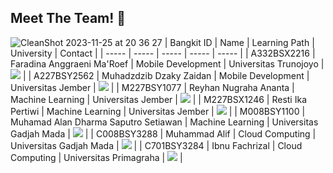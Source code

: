 ## Meet The Team! 👋
![CleanShot 2023-11-25 at 20 36 27](https://github.com/WalBiz/.github/assets/26188697/e75ab168-500e-4055-a504-7c24954543bf)
| Bangkit ID | Name | Learning Path | University | Contact |
| ----- | ----- | ----- | ----- | ----- |
| A332BSX2216 | Faradina Anggraeni Ma'Roef | Mobile Development | Universitas Trunojoyo | <a href="https://www.linkedin.com/in/faradina-anggraeni-ma-roef-25541b231/"><img src="https://img.shields.io/badge/LinkedIn-0077B5?style=for-the-badge&logo=linkedin&logoColor=white" /></a>                            |
| A227BSY2562 | Muhadzdzib Dzaky Zaidan | Mobile Development | Universitas Jember | <a href="https://www.linkedin.com/in/muhadzdzib-dzaky-zaidan/"><img src="https://img.shields.io/badge/LinkedIn-0077B5?style=for-the-badge&logo=linkedin&logoColor=white" /></a>                            |
| M227BSY1077 | Reyhan Nugraha Ananta | Machine Learning | Universitas Jember | <a href="https://www.linkedin.com/in/reyhannananta/"><img src="https://img.shields.io/badge/LinkedIn-0077B5?style=for-the-badge&logo=linkedin&logoColor=white" /></a>                            |
| M227BSX1246 | Resti Ika Pertiwi | Machine Learning | Universitas Jember | <a href="https://www.linkedin.com/in/resttitii/"><img src="https://img.shields.io/badge/LinkedIn-0077B5?style=for-the-badge&logo=linkedin&logoColor=white" /></a>                            |
| M008BSY1100 | Muhamad Alan Dharma Saputro Setiawan | Machine Learning | Universitas Gadjah Mada | <a href="https://www.linkedin.com/in/muhamad-alandharma/"><img src="https://img.shields.io/badge/LinkedIn-0077B5?style=for-the-badge&logo=linkedin&logoColor=white" /></a>                            |
| C008BSY3288 | Muhammad Alif | Cloud Computing | Universitas Gadjah Mada | <a href="https://www.linkedin.com/in/alif-muhammad/"><img src="https://img.shields.io/badge/LinkedIn-0077B5?style=for-the-badge&logo=linkedin&logoColor=white" /></a>                            |
| C701BSY3284 | Ibnu Fachrizal | Cloud Computing | Universitas Primagraha | <a href="https://www.linkedin.com/in/ibnufachrizal/"><img src="https://img.shields.io/badge/LinkedIn-0077B5?style=for-the-badge&logo=linkedin&logoColor=white" /></a>                            |
